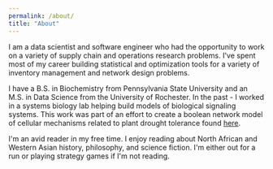 ```yaml
---
permalink: /about/
title: "About"
---
```


I am a data scientist and software engineer who had the opportunity to work on a variety of supply chain and operations 
research problems. I've spent most of my career building statistical and optimization tools for a variety of inventory 
management and network design problems.

I have a B.S. in Biochemistry from Pennsylvania State University and an M.S. in Data Science from the University of Rochester. In
the past - I worked in a systems biology lab helping build models of biological signaling systems. This work was part of an effort to create a boolean network model of cellular mechanisms related to plant drought tolerance found [here](https://journals.plos.org/plosbiology/article?id=10.1371/journal.pbio.2003451).

I'm an avid reader in my free time. I enjoy reading about North African and Western Asian history, philosophy, and science fiction.
I'm either out for a run or playing strategy games if I'm not reading.

